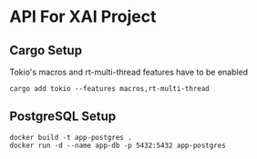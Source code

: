 # API For XAI Project

## Cargo Setup
Tokio's macros and rt-multi-thread features have to be enabled
``` 
cargo add tokio --features macros,rt-multi-thread
```

## PostgreSQL Setup
```
docker build -t app-postgres .
docker run -d --name app-db -p 5432:5432 app-postgres
```